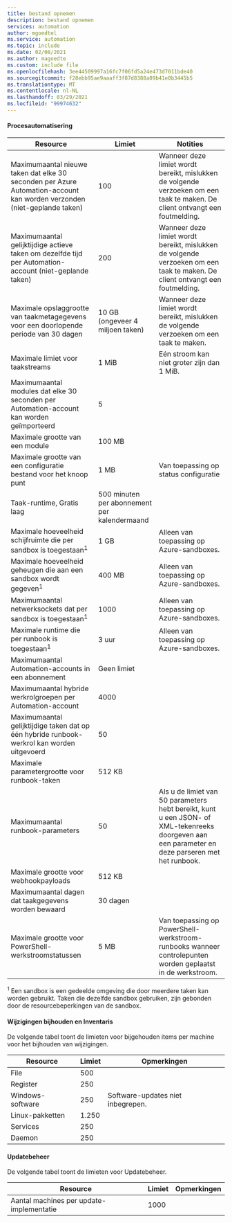 ```yaml
---
title: bestand opnemen
description: bestand opnemen
services: automation
author: mgoedtel
ms.service: automation
ms.topic: include
ms.date: 02/08/2021
ms.author: magoedte
ms.custom: include file
ms.openlocfilehash: 3ee44509997a16fc7f06fd5a24e473d7011bde40
ms.sourcegitcommit: f28ebb95ae9aaaff3f87d8388a09b41e0b3445b5
ms.translationtype: MT
ms.contentlocale: nl-NL
ms.lasthandoff: 03/29/2021
ms.locfileid: "99974632"
---
```

#### <a name="process-automation"></a>Procesautomatisering

| Resource | Limiet |Notities|
| --- | --- |---|
| Maximumaantal nieuwe taken dat elke 30 seconden per Azure Automation-account kan worden verzonden (niet-geplande taken) |100 |Wanneer deze limiet wordt bereikt, mislukken de volgende verzoeken om een taak te maken. De client ontvangt een foutmelding.|
| Maximumaantal gelijktijdige actieve taken om dezelfde tijd per Automation-account (niet-geplande taken) |200 |Wanneer deze limiet wordt bereikt, mislukken de volgende verzoeken om een taak te maken. De client ontvangt een foutmelding.|
| Maximale opslaggrootte van taakmetagegevens voor een doorlopende periode van 30 dagen | 10 GB (ongeveer 4 miljoen taken)|Wanneer deze limiet wordt bereikt, mislukken de volgende verzoeken om een taak te maken. |
| Maximale limiet voor taakstreams|1 MiB|Eén stroom kan niet groter zijn dan 1 MiB.|
| Maximumaantal modules dat elke 30 seconden per Automation-account kan worden geïmporteerd |5 ||
| Maximale grootte van een module |100 MB ||
| Maximale grootte van een configuratie bestand voor het knoop punt | 1 MB | Van toepassing op status configuratie |
| Taak-runtime, Gratis laag |500 minuten per abonnement per kalendermaand ||
| Maximale hoeveelheid schijfruimte die per sandbox is toegestaan<sup>1</sup> |1 GB |Alleen van toepassing op Azure-sandboxes.|
| Maximale hoeveelheid geheugen die aan een sandbox wordt gegeven<sup>1</sup> |400 MB |Alleen van toepassing op Azure-sandboxes.|
| Maximumaantal netwerksockets dat per sandbox is toegestaan<sup>1</sup> |1000 |Alleen van toepassing op Azure-sandboxes.|
| Maximale runtime die per runbook is toegestaan<sup>1</sup> |3 uur |Alleen van toepassing op Azure-sandboxes.|
| Maximumaantal Automation-accounts in een abonnement |Geen limiet ||
| Maximumaantal hybride werkrolgroepen per Automation-account|4000||
|Maximumaantal gelijktijdige taken dat op één hybride runbook-werkrol kan worden uitgevoerd|50 ||
| Maximale parametergrootte voor runbook-taken   | 512 KB||
| Maximumaantal runbook-parameters   | 50|Als u de limiet van 50 parameters hebt bereikt, kunt u een JSON- of XML-tekenreeks doorgeven aan een parameter en deze parseren met het runbook.|
| Maximale grootte voor webhookpayloads |  512 KB|
| Maximumaantal dagen dat taakgegevens worden bewaard|30 dagen|
| Maximale grootte voor PowerShell-werkstroomstatussen |5 MB| Van toepassing op PowerShell-werkstroom-runbooks wanneer controlepunten worden geplaatst in de werkstroom.|

<sup>1</sup> Een sandbox is een gedeelde omgeving die door meerdere taken kan worden gebruikt. Taken die dezelfde sandbox gebruiken, zijn gebonden door de resourcebeperkingen van de sandbox.

#### <a name="change-tracking-and-inventory"></a>Wijzigingen bijhouden en Inventaris

De volgende tabel toont de limieten voor bijgehouden items per machine voor het bijhouden van wijzigingen.

| **Resource** | **Limiet**| **Opmerkingen** |
|---|---|---|
|File|500||
|Register|250||
|Windows-software|250|Software-updates niet inbegrepen.|
|Linux-pakketten|1\.250||
|Services|250||
|Daemon|250||

#### <a name="update-management"></a>Updatebeheer

De volgende tabel toont de limieten voor Updatebeheer.

| **Resource** | **Limiet**| **Opmerkingen** |
|---|---|---|
|Aantal machines per update-implementatie|1000||